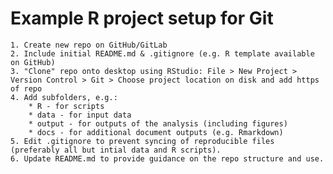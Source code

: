 # Example R project setup for Git

    1. Create new repo on GitHub/GitLab
    2. Include initial README.md & .gitignore (e.g. R template available on GitHub)
    3. "Clone" repo onto desktop using RStudio: File > New Project > Version Control > Git > Choose project location on disk and add https of repo
    4. Add subfolders, e.g.:
        * R - for scripts
        * data - for input data
        * output - for outputs of the analysis (including figures)
        * docs - for additional document outputs (e.g. Rmarkdown)
    5. Edit .gitignore to prevent syncing of reproducible files (preferably all but intial data and R scripts).
    6. Update README.md to provide guidance on the repo structure and use.
